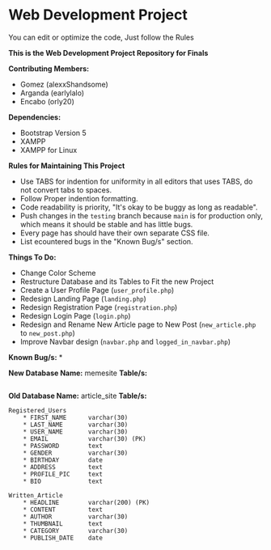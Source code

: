 # Web Development Project
You can edit or optimize the code, Just follow the Rules

__This is the Web Development Project Repository for Finals__ 

__Contributing Members:__
* Gomez (alexxShandsome)
* Arganda (earlylalo)
* Encabo (orly20)

__Dependencies:__
* Bootstrap Version 5
* XAMPP
* XAMPP for Linux

__Rules for Maintaining This Project__
* Use TABS for indention for uniformity in all editors that uses TABS, do not convert tabs to spaces.
* Follow Proper indention formatting.
* Code readability is priority, "It's okay to be buggy as long as readable".
* Push changes in the ```testing``` branch because ```main``` is for production only, which means it should be stable and has little bugs.
* Every page has should have their own separate CSS file.
* List ecountered bugs in the "Known Bug/s" section.

__Things To Do:__
* Change Color Scheme
* Restructure Database and its Tables to Fit the new Project
* Create a User Profile Page (```user_profile.php```)
* Redesign Landing Page (```landing.php```)
* Redesign Registration Page (```registration.php```)
* Redesign Login Page (```login.php```)
* Redesign and Rename New Article page to New Post (```new_article.php``` to ```new_post.php```)
* Improve Navbar design (```navbar.php``` and ```logged_in_navbar.php```)

__Known Bug/s:__
*

__New Database Name:__ memesite
__Table/s:__
```
```

__Old Database Name:__ article_site
__Table/s:__
```
Registered_Users
	* FIRST_NAME      varchar(30)
	* LAST_NAME       varchar(30)
	* USER_NAME       varchar(30)
	* EMAIL           varchar(30) (PK)
	* PASSWORD        text
	* GENDER          varchar(30)
	* BIRTHDAY        date
	* ADDRESS         text
	* PROFILE_PIC     text
	* BIO             text

Written_Article
	* HEADLINE        varchar(200) (PK)
	* CONTENT         text
	* AUTHOR          varchar(30)
	* THUMBNAIL       text
	* CATEGORY        varchar(30)
	* PUBLISH_DATE    date
```

